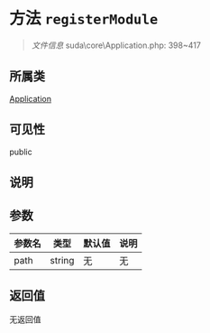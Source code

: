 # 方法 `registerModule`

> *文件信息* suda\core\Application.php: 398~417

## 所属类 

[Application](../Application.md)

## 可见性

 public 

## 说明



## 参数


| 参数名 | 类型 | 默认值 | 说明 |
|--------|-----|-------|-------|
| path |  string | 无 | 无 |



## 返回值

无返回值
